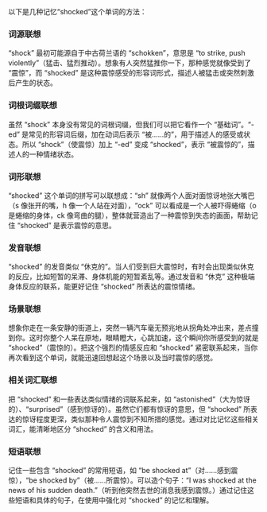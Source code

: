 以下是几种记忆“shocked”这个单词的方法：

### 词源联想
“shock” 最初可能源自于中古荷兰语的 “schokken”，意思是 “to strike, push violently”（猛击、猛烈推动）。想象有人突然猛推你一下，那种感觉就像受到了 “震惊”，而 “shocked” 是这种震惊感受的形容词形式，描述人被猛击或突然刺激后产生的状态。

### 词根词缀联想
虽然 “shock” 本身没有常见的词根词缀，但我们可以把它看作一个 “基础词”。“-ed” 是常见的形容词后缀，加在动词后表示 “被……的”，用于描述人的感受或状态。所以 “shock”（使震惊）加上 “-ed” 变成 “shocked”，表示 “被震惊的”，描述人的一种情绪状态。

### 词形联想
“shocked” 这个单词的拼写可以联想成：“sh” 就像两个人面对面惊讶地张大嘴巴（s 像张开的嘴，h 像一个人站在对面），“ock” 可以看成是一个人被吓得蜷缩（o 是蜷缩的身体，ck 像弯曲的腿），整体就营造出了一种震惊到失态的画面，帮助记住 “shocked” 是表示震惊的意思。

### 发音联想
“shocked” 的发音类似 “休克的”。当人们受到巨大震惊时，有时会出现类似休克的反应，比如短暂的呆滞、身体机能的短暂紊乱等。通过发音和 “休克” 这种极端身体反应的联系，能更好记住 “shocked” 所表达的震惊情绪。

### 场景联想
想象你走在一条安静的街道上，突然一辆汽车毫无预兆地从拐角处冲出来，差点撞到你。这时你整个人呆在原地，眼睛瞪大，心跳加速，这个瞬间你所感受到的就是 “shocked”（震惊的）。把这个强烈的情感反应和 “shocked” 紧密联系起来，当你再次看到这个单词，就能迅速回想起这个场景以及当时震惊的感觉。

### 相关词汇联想
把 “shocked” 和一些表达类似情绪的词联系起来，如 “astonished”（大为惊讶的）、“surprised”（感到惊讶的）。虽然它们都有惊讶的意思，但 “shocked” 所表达的惊讶程度更深，类似那种令人震惊到不知所措的感觉。通过对比记忆这些相关词汇，能清晰地区分 “shocked” 的含义和用法。

### 短语联想
记住一些包含 “shocked” 的常用短语，如 “be shocked at”（对……感到震惊），“be shocked by”（被……所震惊）。可以造个句子：“I was shocked at the news of his sudden death.”（听到他突然去世的消息我感到震惊。）通过记住这些短语和具体的句子，在使用中强化对 “shocked” 的记忆和理解。 